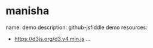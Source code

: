 # manisha
name: demo
description: github-jsfiddle demo
resources:
  - https://d3js.org/d3.v4.min.js
...

